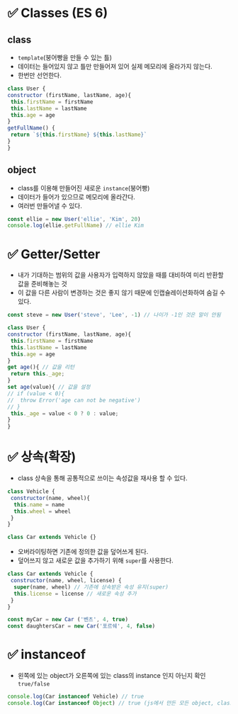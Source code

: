 # ✅  Classes (ES 6)
## class
* `template`(붕어빵을 만들 수 있는 틀)
* 데이터는 들어있지 않고 틀만 만들어져 있어 실제 메모리에 올라가지 않는다.
* 한번만 선언한다.
 ```js
class User {
 constructor (firstName, lastName, age){
  this.firstName = firstName
  this.lastName = lastName
  this.age = age
 }
 getFullName() {
  return `${this.firstName} ${this.lastName}`
 }
}
```
## object
* class를 이용해 만들어진 새로운 `instance`(붕어빵)
* 데이터가 들어가 있으므로 메모리에 올라간다.
* 여러번 만들어낼 수 있다.
 ```js
 const ellie = new User('ellie', 'Kim', 20)
 console.log(ellie.getFullName) // ellie Kim
 ```

# ✅ Getter/Setter
* 내가 기대하는 범위의 값을 사용자가 입력하지 않았을 때를 대비하여 미리 반환할 값을 준비해놓는 것
* 이 값을 다른 사람이 변경하는 것은 좋지 않기 때문에 인캡슐레이션화하여 숨길 수 있다.
```js
const steve = new User('steve', 'Lee', -1) // 나이가 -1인 것은 말이 안됨
```
 ```js
class User {
 constructor (firstName, lastName, age){
  this.firstName = firstName
  this.lastName = lastName
  this.age = age
 }
 get age(){ // 값을 리턴
  return this._age;
 }
 set age(value){ // 값을 설정
 // if (value < 0){
 //  throw Error('age can not be negative')
 // }
  this._age = value < 0 ? 0 : value;
 }
}
```

# ✅ 상속(확장)
* class 상속을 통해 공통적으로 쓰이는 속성값을 재사용 할 수 있다. 
```javascript
class Vehicle {
 constructor(name, wheel){
  this.name = name
  this.wheel = wheel
 }
}
```
```js
class Car extends Vehicle {}
```
* 오버라이팅하면 기존에 정의한 값을 덮어쓰게 된다.
* 덮어쓰지 않고 새로운 값을 추가하기 위해 `super`를 사용한다. 
```js
class Car extends Vehicle {
 constructor(name, wheel, license) {
  super(name, wheel) // 기존에 상속받은 속성 유지(super)
  this.license = license // 새로운 속성 추가
 }
}
```
```js
const myCar = new Car ('벤츠', 4, true)
const daughtersCar = new Car('포르쉐', 4, false)
```

# ✅ instanceof
* 왼쪽에 있는 object가 오른쪽에 있는 class의 instance 인지 아닌지 확인 `true/false`
```js
console.log(Car instanceof Vehicle) // true
console.log(Car instanceof Object) // true (js에서 만든 모든 object, class들은 js의 Object를 상속한 것)
```
